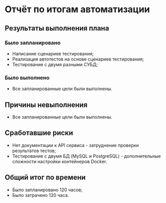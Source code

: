 # Отчёт по итогам автоматизации
## Результаты выполнения плана
### Было запланировано
- Написание сценариев тестирования;
- Реализация автотестов на основе сценариев тестирования;
- Тестирование с двумя разными СУБД;

### Было выполнено
- Все запланированные цели были выполнены.

## Причины невыполнения
- Все запланированные цели были выполнены.

## Сработавшие риски
- Нет документации к API сервиса - затруднение проверки результатов тестов;
- Тестирование c двумя БД (MySQL и PostgreSQL) - дополнительные сложности настройки контейнеров Docker.

## Общий итог по времени
- Было запланировано 120 часов;
- Было затрачено 120 часа.
